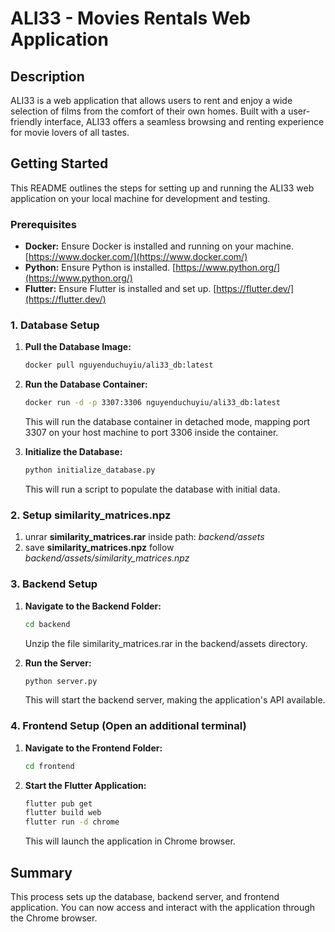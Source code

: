 # ALI33 - Movies Rentals Web Application

## Description

ALI33 is a web application that allows users to rent and enjoy a wide selection of films from the comfort of their own homes. Built with a user-friendly interface, ALI33 offers a seamless browsing and renting experience for movie lovers of all tastes.

## Getting Started

This README outlines the steps for setting up and running the ALI33 web application on your local machine for development and testing.

### Prerequisites

* **Docker:** Ensure Docker is installed and running on your machine. [https://www.docker.com/](https://www.docker.com/)
* **Python:** Ensure Python is installed. [https://www.python.org/](https://www.python.org/)
* **Flutter:** Ensure Flutter is installed and set up. [https://flutter.dev/](https://flutter.dev/)

### 1. Database Setup

1.  **Pull the Database Image:**
    ```bash
    docker pull nguyenduchuyiu/ali33_db:latest
    ```

2.  **Run the Database Container:**
    ```bash
    docker run -d -p 3307:3306 nguyenduchuyiu/ali33_db:latest
    ```
    This will run the database container in detached mode, mapping port 3307 on your host machine to port 3306 inside the container.

3.  **Initialize the Database:**
    ```bash
    python initialize_database.py
    ```
    This will run a script to populate the database with initial data.

### 2. Setup similarity_matrices.npz
1. unrar **similarity_matrices.rar** inside path: *backend/assets* 
2. save **similarity_matrices.npz** follow  *backend/assets/similarity_matrices.npz*

### 3. Backend Setup 

1.  **Navigate to the Backend Folder:**
    ```bash
    cd backend
    ```
    Unzip the file similarity_matrices.rar in the backend/assets directory.

2.  **Run the Server:**
    ```bash
    python server.py
    ```
    This will start the backend server, making the application's API available.

### 4. Frontend Setup (Open an additional terminal)

1.  **Navigate to the Frontend Folder:**
    ```bash
    cd frontend
    ```

2.  **Start the Flutter Application:**
    ```bash
    flutter pub get
    flutter build web
    flutter run -d chrome
    ```
    This will launch the application in Chrome browser.

## Summary

This process sets up the database, backend server, and frontend application. You can now access and interact with the application through the Chrome browser.
